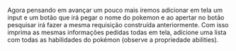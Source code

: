 Agora pensando em avançar um pouco mais iremos adicionar em tela um input e um botão que irá pegar o nome do pokemon e ao apertar no botão pesquisar irá fazer a mesma requisição construída anteriormente. Com isso imprima as mesmas informações pedidas todas em tela, adicione uma lista com todas as habilidades do pokémon (observe a propriedade abilities).
